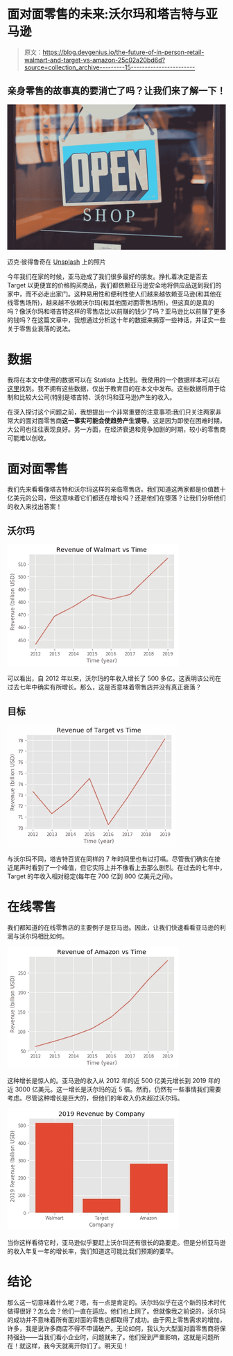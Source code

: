 # 面对面零售的未来:沃尔玛和塔吉特与亚马逊

> 原文：<https://blog.devgenius.io/the-future-of-in-person-retail-walmart-and-target-vs-amazon-25c02a20bd6d?source=collection_archive---------15----------------------->

## 亲身零售的故事真的要消亡了吗？让我们来了解一下！

![](img/2af018953e238194bfe7402cb26c7837.png)

迈克·彼得鲁奇在 [Unsplash](https://unsplash.com/s/photos/store?utm_source=unsplash&utm_medium=referral&utm_content=creditCopyText) 上的照片

今年我们在家的时候，亚马逊成了我们很多最好的朋友。挣扎着决定是否去 Target 以更便宜的价格购买商品，我们都依赖亚马逊安全地将供应品送到我们的家中，而不必走出家门。这种易用性和便利性使人们越来越依赖亚马逊(和其他在线零售场所)，越来越不依赖沃尔玛(和其他面对面零售场所)。但这真的是真的吗？像沃尔玛和塔吉特这样的零售店比以前赚的钱少了吗？亚马逊比以前赚了更多的钱吗？在这篇文章中，我想通过分析这十年的数据来揭穿一些神话，并证实一些关于零售业衰落的说法。

# 数据

我将在本文中使用的数据可以在 Statista 上找到。我使用的一个数据样本可以在[这里](https://www.statista.com/statistics/255957/revenue-of-target-in-north-america/)找到。我不拥有这些数据，仅出于教育目的在本文中发布。这些数据将用于绘制和比较大公司(特别是塔吉特、沃尔玛和亚马逊)产生的收入。

在深入探讨这个问题之前，我想提出一个非常重要的注意事项:我们只关注两家非常大的面对面零售商**这一事实可能会使趋势产生误导**。这是因为即使在困难时期，大公司也往往表现良好。另一方面，在经济衰退和竞争加剧的时期，较小的零售商可能难以创收。

# 面对面零售

我们先来看看像塔吉特和沃尔玛这样的亲临零售店。我们知道这两家都是价值数十亿美元的公司，但这意味着它们都还在增长吗？还是他们在堕落？让我们分析他们的收入来找出答案！

## 沃尔玛

![](img/91273eb16868f13059e2987ee5a112ad.png)

可以看出，自 2012 年以来，沃尔玛的年收入增长了 500 多亿。这表明该公司在过去七年中确实有所增长。那么，这是否意味着零售店并没有真正衰落？

## 目标

![](img/9f9c5bbc50960c85d13a6d2d82b0c6ad.png)

与沃尔玛不同，塔吉特百货在同样的 7 年时间里也有过打嗝。尽管我们确实在接近尾声时看到了一个峰值，但它实际上并不像看上去那么剧烈。在过去的七年中，Target 的年收入相对稳定(每年在 700 亿到 800 亿美元之间)。

# 在线零售

我们都知道的在线零售店的主要例子是亚马逊。因此，让我们快速看看亚马逊的利润与沃尔玛相比如何。

![](img/b1d80fe58d967bb1547eb4d367c7668b.png)

这种增长是惊人的。亚马逊的收入从 2012 年的近 500 亿美元增长到 2019 年的近 3000 亿美元。这一增长是沃尔玛的近 5 倍。然而，仍然有一些事情我们需要考虑。尽管这种增长是巨大的，但他们的年收入仍未超过沃尔玛。

![](img/bd32f3b85f4d0fc7c47be48525e2c3b0.png)

当你这样看待它时，亚马逊似乎要赶上沃尔玛还有很长的路要走。但是分析亚马逊的收入年复一年的增长率，我们知道这可能比我们预期的要早。

# 结论

那么这一切意味着什么呢？嗯，有一点是肯定的。沃尔玛似乎在这个新的技术时代做得很好？怎么会？他们一直在适应。他们也上网了。但就像我之前说的，沃尔玛的成功并不意味着所有面对面的零售店都取得了成功。由于网上零售需求的增加，许多，我是说许多商店不得不申请破产。无论如何，我认为大型面对面零售商将保持强劲——当我们看小企业时，问题就来了。他们受到严重影响，这就是问题所在！就这样，我今天就离开你们了。明天见！